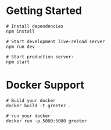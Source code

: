 # Getting Started

```
# Install dependencies
npm install

# Start development live-reload server
npm run dev

# Start production server:
npm start
```

# Docker Support

```
# Build your docker
docker build -t greeter .

# run your docker
docker run -p 5000:5000 greeter
```

